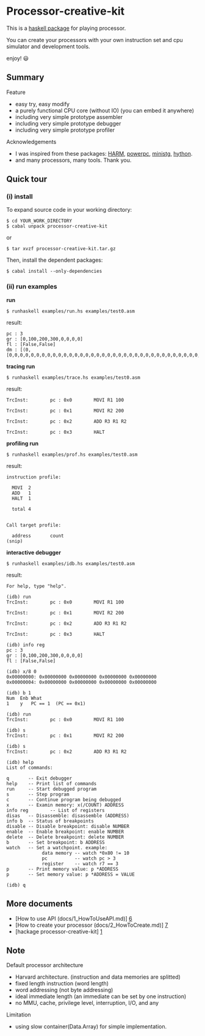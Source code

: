 Processor-creative-kit
======================

This is a [haskell package][1] for playing processor.

You can create your processors with your own instruction set and cpu simulator and development tools.

enjoy! :smiley:


Summary
-------

Feature
  - easy try, easy modify
  - a purely functional CPU core (without IO)  (you can embed it anywhere)
  - including very simple prototype assembler
  - including very simple prototype debugger
  - including very simple prototype profiler

Acknowledgements
  - I was inspired from these packages:
    [HARM][2],
    [powerpc][3],
    [ministg][4],
    [hython][5].
  - and many processors, many tools. Thank you.



Quick tour
----------

### (i) install

  To expand source code in your working directory:

    $ cd YOUR_WORK_DIRECTORY
    $ cabal unpack processor-creative-kit

  or

    $ tar xvzf processor-creative-kit.tar.gz

  Then, install the dependent packages:

    $ cabal install --only-dependencies


### (ii) run examples

**run**

    $ runhaskell examples/run.hs examples/test0.asm

  result:

    pc : 3
    gr : [0,100,200,300,0,0,0,0]
    fl : [False,False]
    dm : [(0,[0,0,0,0,0,0,0,0,0,0,0,0,0,0,0,0,0,0,0,0,0,0,0,0,0,0,0,0,0,0,0,0,0,0,0,0,0,0,0,0,0,0,0,0,0,0,0,0,0,0,0,0,0,0,0,0,0,0,0,0,0,0,0,0,0,0,0,0,0,0,0,0,0,0,0,0,0,0,0,0,0,0,0,0,0,0,0,0,0,0,0,0,0,0,0,0,0,0,0,0,0,0,0,0,0,0,0,0,0,0,0,0,0,0,0,0,0,0,0,0,0,0,0,0,0,0,0,0,0,0,0,0,0,0,0,0,0,0,0,0,0,0,0,0,0,0,0,0,0,0,0,0,0,0,0,0,0,0,0,0,0,0,0,0,0,0,0,0,0,0,0,0,0,0,0,0,0,0,0,0,0,0,0,0,0,0,0,0,0,0,0,0,0,0,0,0,0,0,0,0,0,0,0,0,0,0,0,0,0,0,0,0,0,0,0,0,0,0,0,0,0,0,0,0,0,0,0,0,0,0,0,0,0,0,0,0,0,0,0,0,0,0,0,0,0,0,0,0,0,0,0,0,0,0,0,0])]


**tracing run**

    $ runhaskell examples/trace.hs examples/test0.asm

  result:

    TrcInst:        pc : 0x0        MOVI R1 100
    
    TrcInst:        pc : 0x1        MOVI R2 200
    
    TrcInst:        pc : 0x2        ADD R3 R1 R2
    
    TrcInst:        pc : 0x3        HALT


**profiling run**

    $ runhaskell examples/prof.hs examples/test0.asm

  result:

    instruction profile:
    
      MOVI  2
      ADD   1
      HALT  1
    
      total 4
    
    
    Call target profile:
    
      address       count
    (snip)


**interactive debugger**

    $ runhaskell examples/idb.hs examples/test0.asm

  result:

    For help, type "help".
    
    (idb) run
    TrcInst:        pc : 0x0        MOVI R1 100
    
    TrcInst:        pc : 0x1        MOVI R2 200
    
    TrcInst:        pc : 0x2        ADD R3 R1 R2
    
    TrcInst:        pc : 0x3        HALT
    
    (idb) info reg
    pc : 3
    gr : [0,100,200,300,0,0,0,0]
    fl : [False,False]
    
    (idb) x/8 0
    0x00000000: 0x00000000 0x00000000 0x00000000 0x00000000
    0x00000004: 0x00000000 0x00000000 0x00000000 0x00000000
    
    (idb) b 1
    Num  Enb What
    1    y   PC == 1  (PC == 0x1)
    
    (idb) run
    TrcInst:        pc : 0x0        MOVI R1 100
    
    (idb) s
    TrcInst:        pc : 0x1        MOVI R2 200
    
    (idb) s
    TrcInst:        pc : 0x2        ADD R3 R1 R2
    
    (idb) help
    List of commands:
    
    q       -- Exit debugger
    help    -- Print list of commands
    run     -- Start debugged program
    s       -- Step program
    c       -- Continue program being debugged
    x       -- Examin memory: x(/COUNT) ADDRESS
    info reg        -- List of registers
    disas   -- Disassemble: disassemble (ADDRESS)
    info b  -- Status of breakpoints
    disable -- Disable breakpoint: disable NUMBER
    enable  -- Enable breakpoint: enable NUMBER
    delete  -- Delete breakpoint: delete NUMBER
    b       -- Set breakpoint: b ADDRESS
    watch   -- Set a watchpoint. example:
                 data memory -- watch *0x80 != 10
                 pc          -- watch pc > 3
                 register    -- watch r7 == 3
    p       -- Print memory value: p *ADDRESS
    p       -- Set memory value: p *ADDRESS = VALUE
    
    (idb) q


More documents
--------------
  - [How to use API (docs/1_HowToUseAPI.md)] [6]
  - [How to create your processor (docs/2_HowToCreate.md)] [7]
  - [hackage processor-creative-kit] [1]



Note
----

Default processor architecture
  - Harvard architecture. (instruction and data memories are splitted)
  - fixed length instruction (word length)
  - word addressing (not byte addressing)
  - ideal immediate length (an immediate can be set by one instruction)
  - no MMU, cache, privilege level, interruption, I/O, and any


Limitation
  - using slow container(Data.Array) for simple implementation.


[1]: https://hackage.haskell.org/package/processor-creative-kit
[2]: https://hackage.haskell.org/package/HARM
[3]: https://hackage.haskell.org/package/powerpc
[4]: https://hackage.haskell.org/package/ministg
[5]: https://github.com/mattgreen/hython
[6]: https://github.com/takenobu-hs/processor-creative-kit/blob/master/docs/1_HowToUseAPI.md
[7]: https://github.com/takenobu-hs/processor-creative-kit/blob/master/docs/2_HowToCreate.md


